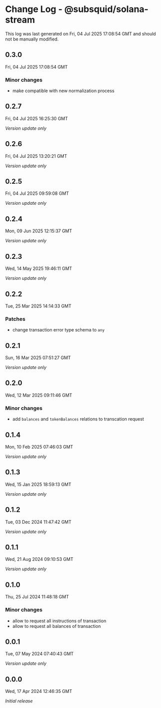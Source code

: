 # Change Log - @subsquid/solana-stream

This log was last generated on Fri, 04 Jul 2025 17:08:54 GMT and should not be manually modified.

## 0.3.0
Fri, 04 Jul 2025 17:08:54 GMT

### Minor changes

- make compatible with new normalization process

## 0.2.7
Fri, 04 Jul 2025 16:25:30 GMT

_Version update only_

## 0.2.6
Fri, 04 Jul 2025 13:20:21 GMT

_Version update only_

## 0.2.5
Fri, 04 Jul 2025 09:59:08 GMT

_Version update only_

## 0.2.4
Mon, 09 Jun 2025 12:15:37 GMT

_Version update only_

## 0.2.3
Wed, 14 May 2025 19:46:11 GMT

_Version update only_

## 0.2.2
Tue, 25 Mar 2025 14:14:33 GMT

### Patches

- change transaction error type schema to `any`

## 0.2.1
Sun, 16 Mar 2025 07:51:27 GMT

_Version update only_

## 0.2.0
Wed, 12 Mar 2025 09:11:46 GMT

### Minor changes

- add `balances` and `tokenBalances` relations to transcation request

## 0.1.4
Mon, 10 Feb 2025 07:46:03 GMT

_Version update only_

## 0.1.3
Wed, 15 Jan 2025 18:59:13 GMT

_Version update only_

## 0.1.2
Tue, 03 Dec 2024 11:47:42 GMT

_Version update only_

## 0.1.1
Wed, 21 Aug 2024 09:10:53 GMT

_Version update only_

## 0.1.0
Thu, 25 Jul 2024 11:48:18 GMT

### Minor changes

- allow to request all instructions of transaction
- allow to request all balances of transaction

## 0.0.1
Tue, 07 May 2024 07:40:43 GMT

_Version update only_

## 0.0.0
Wed, 17 Apr 2024 12:46:35 GMT

_Initial release_

